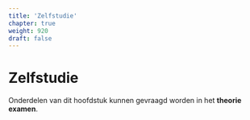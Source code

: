 ```yaml
---
title: 'Zelfstudie'
chapter: true
weight: 920
draft: false
---
```


# Zelfstudie

Onderdelen van dit hoofdstuk kunnen gevraagd worden in het **theorie examen**.